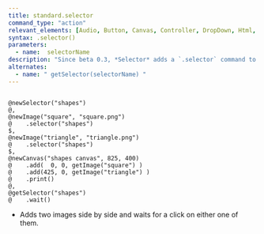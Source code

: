 ```yaml
---
title: standard.selector
command_type: "action"
relevant_elements: [Audio, Button, Canvas, Controller, DropDown, Html, Image, MediaRecorder, Scale, Selector, Text, TextInput, Tooltip, Video, VoiceRecorder, Youtube]
syntax: .selector()
parameters:
  - name:  selectorName 
description: "Since beta 0.3, *Selector* adds a `.selector` command to all elements as another method for adding them to a selector."
alternates:
  - name: " getSelector(selectorName) "
---
```


<!--more-->

<pre><code class="language-diff-javascript diff-highlight try-true">
@newSelector("shapes")
@,
@newImage("square", "square.png")
@    .selector("shapes")
$,
@newImage("triangle", "triangle.png")
@    .selector("shapes")
$,
@newCanvas("shapes canvas", 825, 400)
@    .add(  0, 0, getImage("square") )
@    .add(425, 0, getImage("triangle") )
@    .print()
@,
@getSelector("shapes")
@    .wait()
</code></pre>

+ Adds two images side by side and waits for a click on either one of them.		
